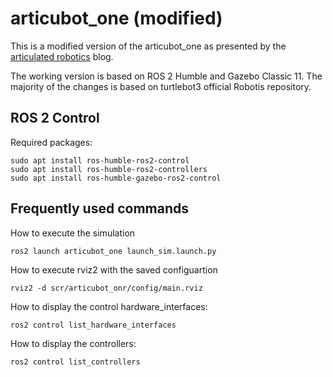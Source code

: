 # articubot_one (modified)

This is a modified version of the articubot_one as presented by the [articulated robotics](https://articulatedrobotics.xyz/) blog.

The working version is based on ROS 2 Humble and Gazebo Classic 11. The majority of the changes is based on turtlebot3 official Robotis repository.

## ROS 2 Control

Required packages:
```
sudo apt install ros-humble-ros2-control
sudo apt install ros-humble-ros2-controllers
sudo apt install ros-humble-gazebo-ros2-control
```

## Frequently used commands
How to execute the simulation
```
ros2 launch articubot_one launch_sim.launch.py
```

How to execute rviz2 with the saved configuartion
```
rviz2 -d scr/articubot_onr/config/main.rviz
```

How to display the control hardware_interfaces:
```
ros2 control list_hardware_interfaces
```

How to display the controllers:
```
ros2 control list_controllers
```